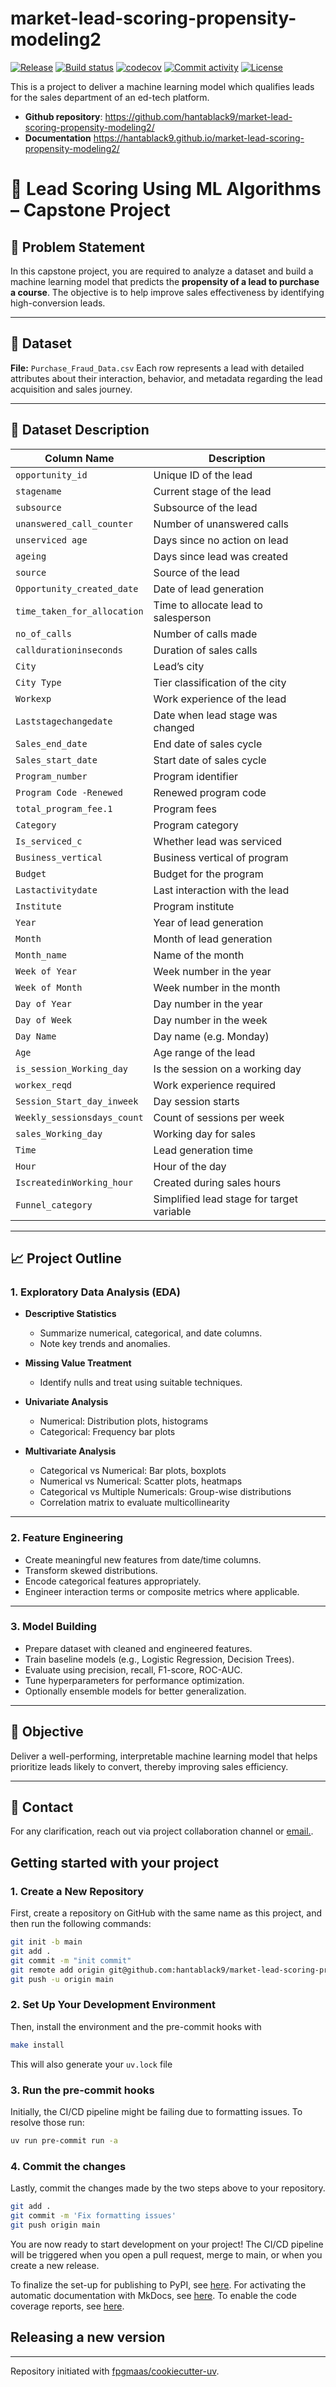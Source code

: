 # market-lead-scoring-propensity-modeling2

[![Release](https://img.shields.io/github/v/release/hantablack9/market-lead-scoring-propensity-modeling2)](https://img.shields.io/github/v/release/hantablack9/market-lead-scoring-propensity-modeling2)
[![Build status](https://img.shields.io/github/actions/workflow/status/hantablack9/market-lead-scoring-propensity-modeling2/main.yml?branch=main)](https://github.com/hantablack9/market-lead-scoring-propensity-modeling2/actions/workflows/main.yml?query=branch%3Amain)
[![codecov](https://codecov.io/gh/hantablack9/market-lead-scoring-propensity-modeling2/branch/main/graph/badge.svg)](https://codecov.io/gh/hantablack9/market-lead-scoring-propensity-modeling2)
[![Commit activity](https://img.shields.io/github/commit-activity/m/hantablack9/market-lead-scoring-propensity-modeling2)](https://img.shields.io/github/commit-activity/m/hantablack9/market-lead-scoring-propensity-modeling2)
[![License](https://img.shields.io/github/license/hantablack9/market-lead-scoring-propensity-modeling2)](https://img.shields.io/github/license/hantablack9/market-lead-scoring-propensity-modeling2)

This is a project to deliver a machine learning model which qualifies leads for the sales department of an ed-tech platform.

- **Github repository**: <https://github.com/hantablack9/market-lead-scoring-propensity-modeling2/>
- **Documentation** <https://hantablack9.github.io/market-lead-scoring-propensity-modeling2/>


# 🧠 Lead Scoring Using ML Algorithms – Capstone Project

## 📌 Problem Statement

In this capstone project, you are required to analyze a dataset and build a machine learning model that predicts the **propensity of a lead to purchase a course**. The objective is to help improve sales effectiveness by identifying high-conversion leads.

---

## 📂 Dataset

**File:** `Purchase_Fraud_Data.csv`
Each row represents a lead with detailed attributes about their interaction, behavior, and metadata regarding the lead acquisition and sales journey.

---

## 📝 Dataset Description

| Column Name                   | Description |
|------------------------------|-------------|
| `opportunity_id`             | Unique ID of the lead |
| `stagename`                  | Current stage of the lead |
| `subsource`                  | Subsource of the lead |
| `unanswered_call_counter`    | Number of unanswered calls |
| `unserviced age`             | Days since no action on lead |
| `ageing`                     | Days since lead was created |
| `source`                     | Source of the lead |
| `Opportunity_created_date`   | Date of lead generation |
| `time_taken_for_allocation` | Time to allocate lead to salesperson |
| `no_of_calls`                | Number of calls made |
| `calldurationinseconds`      | Duration of sales calls |
| `City`                       | Lead’s city |
| `City Type`                  | Tier classification of the city |
| `Workexp`                    | Work experience of the lead |
| `Laststagechangedate`        | Date when lead stage was changed |
| `Sales_end_date`             | End date of sales cycle |
| `Sales_start_date`           | Start date of sales cycle |
| `Program_number`             | Program identifier |
| `Program Code -Renewed`      | Renewed program code |
| `total_program_fee.1`        | Program fees |
| `Category`                   | Program category |
| `Is_serviced_c`              | Whether lead was serviced |
| `Business_vertical`          | Business vertical of program |
| `Budget`                     | Budget for the program |
| `Lastactivitydate`           | Last interaction with the lead |
| `Institute`                  | Program institute |
| `Year`                       | Year of lead generation |
| `Month`                      | Month of lead generation |
| `Month_name`                 | Name of the month |
| `Week of Year`               | Week number in the year |
| `Week of Month`              | Week number in the month |
| `Day of Year`                | Day number in the year |
| `Day of Week`                | Day number in the week |
| `Day Name`                   | Day name (e.g. Monday) |
| `Age`                        | Age range of the lead |
| `is_session_Working_day`     | Is the session on a working day |
| `workex_reqd`                | Work experience required |
| `Session_Start_day_inweek`   | Day session starts |
| `Weekly_sessionsdays_count` | Count of sessions per week |
| `sales_Working_day`          | Working day for sales |
| `Time`                       | Lead generation time |
| `Hour`                       | Hour of the day |
| `IscreatedinWorking_hour`    | Created during sales hours |
| `Funnel_category`            | Simplified lead stage for target variable |

---

## 📈 Project Outline

### 1. Exploratory Data Analysis (EDA)

- **Descriptive Statistics**
  - Summarize numerical, categorical, and date columns.
  - Note key trends and anomalies.

- **Missing Value Treatment**
  - Identify nulls and treat using suitable techniques.

- **Univariate Analysis**
  - Numerical: Distribution plots, histograms
  - Categorical: Frequency bar plots

- **Multivariate Analysis**
  - Categorical vs Numerical: Bar plots, boxplots
  - Numerical vs Numerical: Scatter plots, heatmaps
  - Categorical vs Multiple Numericals: Group-wise distributions
  - Correlation matrix to evaluate multicollinearity

---

### 2. Feature Engineering

- Create meaningful new features from date/time columns.
- Transform skewed distributions.
- Encode categorical features appropriately.
- Engineer interaction terms or composite metrics where applicable.

---

### 3. Model Building

- Prepare dataset with cleaned and engineered features.
- Train baseline models (e.g., Logistic Regression, Decision Trees).
- Evaluate using precision, recall, F1-score, ROC-AUC.
- Tune hyperparameters for performance optimization.
- Optionally ensemble models for better generalization.

---

## 🚀 Objective

Deliver a well-performing, interpretable machine learning model that helps prioritize leads likely to convert, thereby improving sales efficiency.

---

## 📧 Contact

For any clarification, reach out via project collaboration channel or [email.](hanishpaturi1320@gmail.com).


## Getting started with your project

### 1. Create a New Repository

First, create a repository on GitHub with the same name as this project, and then run the following commands:

```bash
git init -b main
git add .
git commit -m "init commit"
git remote add origin git@github.com:hantablack9/market-lead-scoring-propensity-modeling2.git
git push -u origin main
```

### 2. Set Up Your Development Environment

Then, install the environment and the pre-commit hooks with

```bash
make install
```

This will also generate your `uv.lock` file

### 3. Run the pre-commit hooks

Initially, the CI/CD pipeline might be failing due to formatting issues. To resolve those run:

```bash
uv run pre-commit run -a
```

### 4. Commit the changes

Lastly, commit the changes made by the two steps above to your repository.

```bash
git add .
git commit -m 'Fix formatting issues'
git push origin main
```

You are now ready to start development on your project!
The CI/CD pipeline will be triggered when you open a pull request, merge to main, or when you create a new release.

To finalize the set-up for publishing to PyPI, see [here](https://fpgmaas.github.io/cookiecutter-uv/features/publishing/#set-up-for-pypi).
For activating the automatic documentation with MkDocs, see [here](https://fpgmaas.github.io/cookiecutter-uv/features/mkdocs/#enabling-the-documentation-on-github).
To enable the code coverage reports, see [here](https://fpgmaas.github.io/cookiecutter-uv/features/codecov/).

## Releasing a new version



---

Repository initiated with [fpgmaas/cookiecutter-uv](https://github.com/fpgmaas/cookiecutter-uv).
